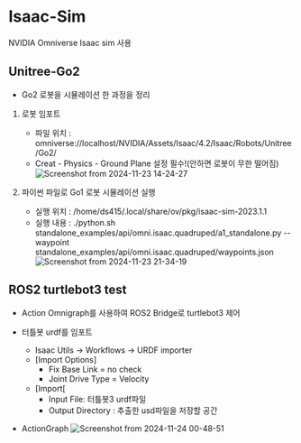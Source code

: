 # Isaac-Sim

NVIDIA Omniverse Isaac sim 사용

## Unitree-Go2
- Go2 로봇을 시뮬레이션 한 과정을 정리

1. 로봇 임포트
   - 파일 위치 : omniverse://localhost/NVIDIA/Assets/Isaac/4.2/Isaac/Robots/Unitree/Go2/
   - Creat - Physics - Ground Plane 설정 필수!(안하면 로봇이 무한 떨어짐)
![Screenshot from 2024-11-23 14-24-27](https://github.com/user-attachments/assets/acf98b7c-c317-42d9-9d2e-40ee80022e37)

2. 파이썬 파일로 Go1 로봇 시뮬레이션 실행
   - 실행 위치 : /home/ds415/.local/share/ov/pkg/isaac-sim-2023.1.1
   - 실행 내용 : ./python.sh standalone_examples/api/omni.isaac.quadruped/a1_standalone.py --waypoint standalone_examples/api/omni.isaac.quadruped/waypoints.json
![Screenshot from 2024-11-23 21-34-19](https://github.com/user-attachments/assets/7cc9eaad-d2f3-4e44-9bb2-4c5710bb641c)

## ROS2 turtlebot3 test
- Action Omnigraph를 사용하여 ROS2 Bridge로 turtlebot3 제어
- 터틀봇 urdf를 임포트
  - Isaac Utils -> Workflows -> URDF importer
  - [Import Options]
    - Fix Base Link = no check
    - Joint Drive Type = Velocity
  - [Import[
    - Input File: 터틀봇3 urdf파일
    - Output Directory : 추출한 usd파일을 저장할 공간
   
- ActionGraph
![Screenshot from 2024-11-24 00-48-51](https://github.com/user-attachments/assets/396dfaaa-1cb3-4e33-9375-1b0a50330d01)
